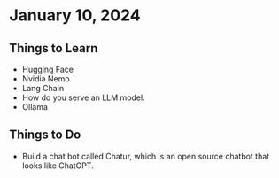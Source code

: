 # January 10, 2024

## Things to Learn

- Hugging Face
- Nvidia Nemo
- Lang Chain
- How do you serve an LLM model.
- Ollama

## Things to Do

- Build a chat bot called Chatur, which is an open source chatbot that looks like ChatGPT.
